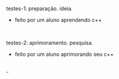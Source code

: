 testes-1: preparação. ideia. 
- feito por um aluno aprendendo c++
  
<br>

testes-2: aprimoramento. pesquisa.
- feito por um aluno aprimorando seu c++
  
<br>
- 
